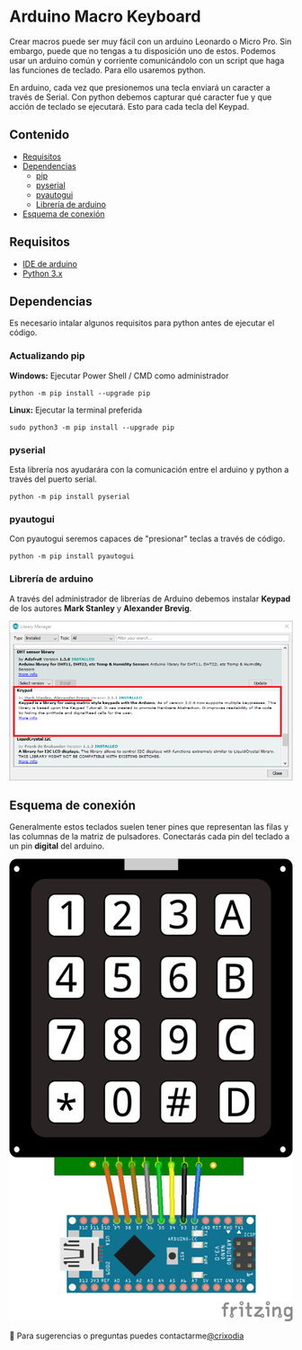 # Arduino Macro Keyboard

Crear macros puede ser muy fácil con un arduino Leonardo o Micro Pro. Sin embargo, puede que no tengas a tu disposición uno de estos. Podemos usar un arduino común y corriente comunicándolo con un script que haga las funciones de teclado. Para ello usaremos python.

En arduino, cada vez que presionemos una tecla enviará un caracter a través de Serial. Con python debemos capturar qué caracter fue y que acción de teclado se ejecutará. Esto para cada tecla del Keypad.

## Contenido

* [Requisitos](#requisitos)
* [Dependencias](#dependencias)
    * [pip](#actualizando-pip)
    * [pyserial](#pyserial)
    * [pyautogui](#pyautogui)
    * [Librería de arduino](#librería-de-arduino)
* [Esquema de conexión](#esquema-de-conexión)

## Requisitos

* [IDE de arduino](https://www.arduino.cc/en/Main/Software)
* [Python 3.x](https://www.python.org/)

## Dependencias

Es necesario intalar algunos requisitos para python antes de ejecutar el código.

### Actualizando pip

**Windows:** Ejecutar Power Shell / CMD como administrador

```shell
python -m pip install --upgrade pip
```

**Linux:** Ejecutar la terminal preferida

```
sudo python3 -m pip install --upgrade pip
```

### pyserial

Esta librería nos ayudarára con la comunicación entre el arduino y python a través del puerto serial.

```shell
python -m pip install pyserial
```

### pyautogui

Con pyautogui seremos capaces de "presionar" teclas a través de código.

```shell
python -m pip install pyautogui
```

### Librería de arduino

A través del administrador de librerías de Arduino debemos instalar **Keypad** de los autores **Mark Stanley** y **Alexander Brevig**.

![libreria](./img/libreria.png)

## Esquema de conexión

Generalmente estos teclados suelen tener pines que representan las filas y las columnas de la matriz de pulsadores. Conectarás cada pin del teclado a un pin **digital** del arduino.

![esquema](./schematic/MacroKeyPad.png)

🧐 Para sugerencias o preguntas puedes contactarme[@crixodia](https://www.twitter.com/crixodia)